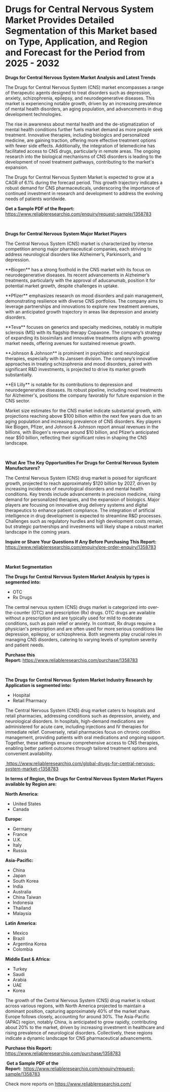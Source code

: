 <p><h1>Drugs for Central Nervous System Market Provides Detailed Segmentation of this Market based on Type, Application, and Region and Forecast for the Period from 2025 - 2032</h1></p><p><strong>Drugs for Central Nervous System Market Analysis and Latest Trends</strong></p>
<p><p>The Drugs for Central Nervous System (CNS) market encompasses a range of therapeutic agents designed to treat disorders such as depression, anxiety, schizophrenia, epilepsy, and neurodegenerative diseases. This market is experiencing notable growth, driven by an increasing prevalence of mental health disorders, an aging population, and advancements in drug development technologies. </p><p>The rise in awareness about mental health and the de-stigmatization of mental health conditions further fuels market demand as more people seek treatment. Innovative therapies, including biologics and personalized medicine, are gaining traction, offering more effective treatment options with fewer side effects. Additionally, the integration of telemedicine has facilitated access to CNS drugs, particularly in remote areas. The ongoing research into the biological mechanisms of CNS disorders is leading to the development of novel treatment pathways, contributing to the market's expansion.</p><p>The Drugs for Central Nervous System Market is expected to grow at a CAGR of 6.1% during the forecast period. This growth trajectory indicates a robust demand for CNS pharmaceuticals, underscoring the importance of continued investment in research and development to address the evolving needs of patients worldwide.</p></p>
<p><strong>Get a Sample PDF of the Report:&nbsp;</strong> <a href="https://www.reliableresearchiq.com/enquiry/request-sample/1358783?utm_campaign=2302&utm_medium=2&utm_source=Github&utm_content=ia&utm_term=22032025&utm_id=drugs-for-central-nervous-system">https://www.reliableresearchiq.com/enquiry/request-sample/1358783</a></p>
<p>&nbsp;</p>
<p><strong>Drugs for Central Nervous System Major Market Players</strong></p>
<p><p>The Central Nervous System (CNS) market is characterized by intense competition among major pharmaceutical companies, each striving to address neurological disorders like Alzheimer’s, Parkinson’s, and depression. </p><p>**Biogen** has a strong foothold in the CNS market with its focus on neurodegenerative diseases. Its recent advancements in Alzheimer’s treatments, particularly with the approval of aducanumab, position it for potential market growth, despite challenges in uptake. </p><p>**Pfizer** emphasizes research on mood disorders and pain management, demonstrating resilience with diverse CNS portfolios. The company aims to leverage partnerships and innovations to explore new treatment avenues, with an anticipated growth trajectory in areas like depression and anxiety disorders.</p><p>**Teva** focuses on generics and specialty medicines, notably in multiple sclerosis (MS) with its flagship therapy Copaxone. The company’s strategy of expanding its biosimilars and innovative treatments aligns with growing market needs, offering avenues for sustained revenue growth.</p><p>**Johnson & Johnson** is prominent in psychiatric and neurological therapies, especially with its Janssen division. The company’s innovative approaches in treating schizophrenia and mood disorders, paired with significant R&D investments, is projected to drive its market growth substantially.</p><p>**Eli Lilly** is notable for its contributions to depression and neurodegenerative diseases. Its robust pipeline, including novel treatments for Alzheimer's, positions the company favorably for future expansion in the CNS sector.</p><p>Market size estimates for the CNS market indicate substantial growth, with projections reaching above $100 billion within the next few years due to an aging population and increasing prevalence of CNS disorders. Key players like Biogen, Pfizer, and Johnson & Johnson report annual revenues in the billions, with Biogen's revenue around $10 billion, and Pfizer’s anticipated near $50 billion, reflecting their significant roles in shaping the CNS landscape.</p></p>
<p>&nbsp;</p>
<p><strong>What Are The Key Opportunities For Drugs for Central Nervous System Manufacturers?</strong></p>
<p><p>The Central Nervous System (CNS) drug market is poised for significant growth, projected to reach approximately $120 billion by 2027, driven by increasing incidences of neurological disorders and mental health conditions. Key trends include advancements in precision medicine, rising demand for personalized therapies, and the expansion of biologics. Major players are focusing on innovative drug delivery systems and digital therapeutics to enhance patient compliance. The integration of artificial intelligence in drug development is expected to streamline R&D processes. Challenges such as regulatory hurdles and high development costs remain, but strategic partnerships and investments will likely shape a robust market landscape in the coming years.</p></p>
<p><strong>Inquire or Share Your Questions If Any Before Purchasing This Report:</strong> <a href="https://www.reliableresearchiq.com/enquiry/pre-order-enquiry/1358783?utm_campaign=2302&utm_medium=2&utm_source=Github&utm_content=ia&utm_term=22032025&utm_id=drugs-for-central-nervous-system">https://www.reliableresearchiq.com/enquiry/pre-order-enquiry/1358783</a></p>
<p>&nbsp;</p>
<p><strong>Market Segmentation</strong></p>
<p><strong>The Drugs for Central Nervous System Market Analysis by types is segmented into:</strong></p>
<p><ul><li>OTC</li><li>Rx Drugs</li></ul></p>
<p><p>The central nervous system (CNS) drugs market is categorized into over-the-counter (OTC) and prescription (Rx) drugs. OTC drugs are available without a prescription and are typically used for mild to moderate conditions, such as pain relief or anxiety. In contrast, Rx drugs require a physician's prescription and are often used for more serious conditions like depression, epilepsy, or schizophrenia. Both segments play crucial roles in managing CNS disorders, catering to varying levels of symptom severity and patient needs.</p></p>
<p><strong>Purchase this Report:&nbsp;</strong><a href="https://www.reliableresearchiq.com/purchase/1358783?utm_campaign=2302&utm_medium=2&utm_source=Github&utm_content=ia&utm_term=22032025&utm_id=drugs-for-central-nervous-system">https://www.reliableresearchiq.com/purchase/1358783</a></p>
<p>&nbsp;</p>
<p><strong>The Drugs for Central Nervous System Market Industry Research by Application is segmented into:</strong></p>
<p><ul><li>Hospital</li><li>Retail Pharmacy</li></ul></p>
<p><p>The Central Nervous System (CNS) drug market caters to hospitals and retail pharmacies, addressing conditions such as depression, anxiety, and neurological disorders. In hospitals, high-demand medications are administered for acute care, including injections and IV therapies for immediate relief. Conversely, retail pharmacies focus on chronic condition management, providing patients with oral medications and ongoing support. Together, these settings ensure comprehensive access to CNS therapies, enabling better patient outcomes through tailored treatment options and convenient availability.</p></p>
<p><a href="https://www.reliableresearchiq.com/global-drugs-for-central-nervous-system-market-r1358783?utm_campaign=2302&utm_medium=2&utm_source=Github&utm_content=ia&utm_term=22032025&utm_id=drugs-for-central-nervous-system">&nbsp;https://www.reliableresearchiq.com/global-drugs-for-central-nervous-system-market-r1358783</a></p>
<p><strong>In terms of Region, the Drugs for Central Nervous System Market Players available by Region are:</strong></p>
<p>
    <p> <strong> North America: </strong>
        <ul>
            <li>United States</li>
            <li>Canada</li>
        </ul>
        </p> 
    <p> <strong> Europe: </strong>
        <ul>
            <li>Germany</li>
            <li>France</li>
            <li>U.K.</li>
            <li>Italy</li>
            <li>Russia</li>
        </ul>
        </p> 
    <p> <strong> Asia-Pacific: </strong>
        <ul>
            <li>China</li>
            <li>Japan</li>
            <li>South Korea</li>
            <li>India</li>
            <li>Australia</li>
            <li>China Taiwan</li>
            <li>Indonesia</li>
            <li>Thailand</li>
            <li>Malaysia</li>
        </ul>
        </p> 
    <p> <strong> Latin America: </strong>
        <ul>
            <li>Mexico</li>
            <li>Brazil</li>
            <li>Argentina Korea</li>
            <li>Colombia</li>
        </ul>
        </p> 
    <p> <strong> Middle East & Africa: </strong>
        <ul>
            <li>Turkey</li>
            <li>Saudi</li>
            <li>Arabia</li>
            <li>UAE</li>
            <li>Korea</li>
        </ul>
    </p>
    </p>
<p><p>The growth of the Central Nervous System (CNS) drug market is robust across various regions, with North America projected to maintain a dominant position, capturing approximately 40% of the market share. Europe follows closely, accounting for around 30%. The Asia-Pacific (APAC) region, notably China, is anticipated to grow rapidly, contributing about 20% to the market, driven by increasing investment in healthcare and rising prevalence of neurological disorders. Collectively, these regions indicate a dynamic landscape for CNS pharmaceutical advancements.</p></p>
<p><strong>Purchase this Report: </strong><a href="https://www.reliableresearchiq.com/purchase/1358783?utm_campaign=2302&utm_medium=2&utm_source=Github&utm_content=ia&utm_term=22032025&utm_id=drugs-for-central-nervous-system">https://www.reliableresearchiq.com/purchase/1358783</a></p>
<p>&nbsp;<strong>Get a Sample PDF of the Report:&nbsp;&nbsp;</strong><a href="https://www.reliableresearchiq.com/enquiry/request-sample/1358783?utm_campaign=2302&utm_medium=2&utm_source=Github&utm_content=ia&utm_term=22032025&utm_id=drugs-for-central-nervous-system">https://www.reliableresearchiq.com/enquiry/request-sample/1358783</a></p>
<p><strong></strong></p>
<p>Check more reports on <a href="https://www.reliableresearchiq.com/?utm_campaign=2302&utm_medium=2&utm_source=Github&utm_content=ia&utm_term=22032025&utm_id=drugs-for-central-nervous-system">https://www.reliableresearchiq.com/</a></p>